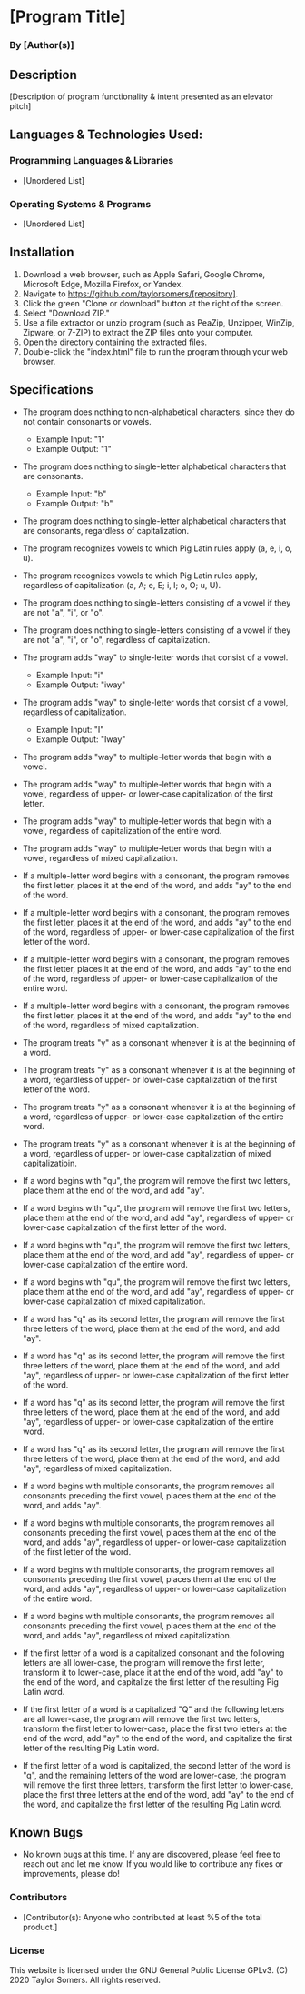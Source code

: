 # [Program Title]

  ### By [Author(s)]

## Description

  [Description of program functionality & intent presented as an elevator pitch]

## Languages & Technologies Used:

  ### Programming Languages & Libraries
  * [Unordered List]

  ### Operating Systems & Programs
  * [Unordered List]

## Installation

  1. Download a web browser, such as Apple Safari, Google Chrome, Microsoft Edge, Mozilla Firefox, or Yandex.
  2. Navigate to https://github.com/taylorsomers/[repository].
  3. Click the green "Clone or download" button at the right of the screen.
  4. Select "Download ZIP."
  5. Use a file extractor or unzip program (such as PeaZip, Unzipper, WinZip, Zipware, or 7-ZIP) to extract the ZIP files onto your computer.
  6. Open the directory containing the extracted files.
  7. Double-click the "index.html" file to run the program through your web browser.

## Specifications

  * The program does nothing to non-alphabetical characters, since they do not contain consonants or vowels.
    * Example Input: "1"
    * Example Output: "1"

  * The program does nothing to single-letter alphabetical characters that are consonants.
    * Example Input: "b"
    * Example Output: "b"

  * The program does nothing to single-letter alphabetical characters that are consonants, regardless of capitalization.

  * The program recognizes vowels to which Pig Latin rules apply (a, e, i, o, u).

  * The program recognizes vowels to which Pig Latin rules apply, regardless of capitalization (a, A; e, E; i, I; o, O; u, U).

  * The program does nothing to single-letters consisting of a vowel if they are not "a", "i", or "o".

  * The program does nothing to single-letters consisting of a vowel if they are not "a", "i", or "o", regardless of capitalization.
  
  * The program adds "way" to single-letter words that consist of a vowel.
    * Example Input: "i"
    * Example Output: "iway"

  * The program adds "way" to single-letter words that consist of a vowel, regardless of capitalization.
    * Example Input: "I"
    * Example Output: "Iway"

  * The program adds "way" to multiple-letter words that begin with a vowel.

  * The program adds "way" to multiple-letter words that begin with a vowel, regardless of upper- or lower-case capitalization of the first letter.

  * The program adds "way" to multiple-letter words that begin with a vowel, regardless of capitalization of the entire word.

  * The program adds "way" to multiple-letter words that begin with a vowel, regardless of mixed capitalization.

  * If a multiple-letter word begins with a consonant, the program removes the first letter, places it at the end of the word, and adds "ay" to the end of the word.

  * If a multiple-letter word begins with a consonant, the program removes the first letter, places it at the end of the word, and adds "ay" to the end of the word, regardless of upper- or lower-case capitalization of the first letter of the word.

  * If a multiple-letter word begins with a consonant, the program removes the first letter, places it at the end of the word, and adds "ay" to the end of the word, regardless of upper- or lower-case capitalization of the entire word.

  * If a multiple-letter word begins with a consonant, the program removes the first letter, places it at the end of the word, and adds "ay" to the end of the word, regardless of mixed capitalization.

  * The program treats "y" as a consonant whenever it is at the beginning of a word.

  * The program treats "y" as a consonant whenever it is at the beginning of a word, regardless of upper- or lower-case capitalization of the first letter of the word.

  * The program treats "y" as a consonant whenever it is at the beginning of a word, regardless of upper- or lower-case capitalization of the entire word.

  * The program treats "y" as a consonant whenever it is at the beginning of a word, regardless of upper- or lower-case capitalization of mixed capitalizatioin.

  * If a word begins with "qu", the program will remove the first two letters, place them at the end of the word, and add "ay".

  * If a word begins with "qu", the program will remove the first two letters, place them at the end of the word, and add "ay", regardless of upper- or lower-case capitalization of the first letter of the word.

  * If a word begins with "qu", the program will remove the first two letters, place them at the end of the word, and add "ay", regardless of upper- or lower-case capitalization of the entire word.

  * If a word begins with "qu", the program will remove the first two letters, place them at the end of the word, and add "ay", regardless of upper- or lower-case capitalization of mixed capitalization.

  * If a word has "q" as its second letter, the program will remove the first three letters of the word, place them at the end of the word, and add "ay".

  * If a word has "q" as its second letter, the program will remove the first three letters of the word, place them at the end of the word, and add "ay", regardless of upper- or lower-case capitalization of the first letter of the word.

  * If a word has "q" as its second letter, the program will remove the first three letters of the word, place them at the end of the word, and add "ay", regardless of upper- or lower-case capitalization of the entire word.

  * If a word has "q" as its second letter, the program will remove the first three letters of the word, place them at the end of the word, and add "ay", regardless of mixed capitalization.

  * If a word begins with multiple consonants, the program removes all consonants preceding the first vowel, places them at the end of the word, and adds "ay".

  * If a word begins with multiple consonants, the program removes all consonants preceding the first vowel, places them at the end of the word, and adds "ay", regardless of upper- or lower-case capitalization of the first letter of the word.

  * If a word begins with multiple consonants, the program removes all consonants preceding the first vowel, places them at the end of the word, and adds "ay", regardless of upper- or lower-case capitalization of the entire word.

  * If a word begins with multiple consonants, the program removes all consonants preceding the first vowel, places them at the end of the word, and adds "ay", regardless of mixed capitalization.

  * If the first letter of a word is a capitalized consonant and the following letters are all lower-case, the program will remove the first letter, transform it to lower-case, place it at the end of the word, add "ay" to the end of the word, and capitalize the first letter of the resulting Pig Latin word.

  * If the first letter of a word is a capitalized "Q" and the following letters are all lower-case, the program will remove the first two letters, transform the first letter to lower-case, place the first two letters at the end of the word, add "ay" to the end of the word, and capitalize the first letter of the resulting Pig Latin word.

  * If the first letter of a word is capitalized, the second letter of the word is "q", and the remaining letters of the word are lower-case, the program will remove the first three letters, transform the first letter to lower-case, place the first three letters at the end of the word, add "ay" to the end of the word, and capitalize the first letter of the resulting Pig Latin word.

## Known Bugs

  * No known bugs at this time. If any are discovered, please feel free to reach out and let me know. If you would like to contribute any fixes or improvements, please do!

### Contributors

  * [Contributor(s): Anyone who contributed at least %5 of the total product.]

### License

This website is licensed under the GNU General Public License GPLv3. (C) 2020 Taylor Somers. All rights reserved.
